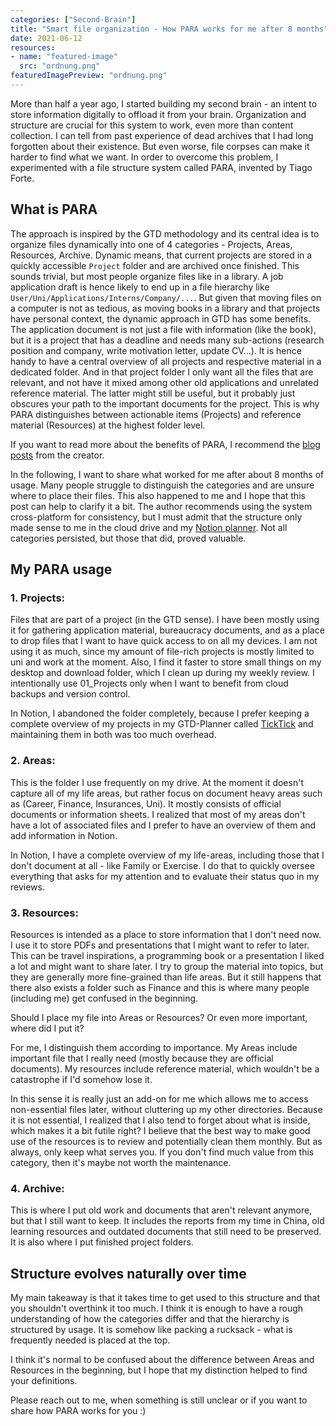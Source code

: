 ```yaml
---
categories: ["Second-Brain"]
title: "Smart file organization - How PARA works for me after 8 months"
date: 2021-06-12
resources:
- name: "featured-image"
  src: "ordnung.png"
featuredImagePreview: "ordnung.png"
---
```

More than half a year ago, I started building my second brain - an intent to store information digitally to offload it from your brain. Organization and structure are crucial for this system to work, even more than content collection. I can tell from past experience of dead archives that I had long forgotten about their existence. But even worse, file corpses can make it harder to find what we want. In order to overcome this problem, I experimented with a file structure system called PARA, invented by Tiago Forte.

## What is PARA

The approach is inspired by the GTD methodology and its central idea is to organize files dynamically into one of 4 categories - Projects, Areas, Resources, Archive. Dynamic means, that current projects are stored in a quickly accessible `Project` folder and are archived once finished. This sounds trivial, but most people organize files like in a library. A job application draft is hence likely to end up in a file hierarchy like `User/Uni/Applications/Interns/Company/...`.  But given that moving files on a computer is not as tedious, as moving books in a library and that projects have personal context, the dynamic approach in GTD has some benefits. The application document is not just a file with information (like the book), but it is a project that has a deadline and needs many sub-actions (research position and company, write motivation letter, update CV...). It is hence handy to have a central overview of all projects and respective material in a dedicated folder. And in that project folder I only want all the files that are relevant, and not have it mixed among other old applications and unrelated reference material. The latter might still be useful, but it probably just obscures your path to the important documents for the project. This is why PARA distinguishes between actionable items (Projects) and reference material (Resources) at the highest folder level.

If you want to read more about the benefits of PARA, I recommend the [blog posts](https://fortelabs.co/blog/para/) from the creator.

In the following, I want to share what worked for me after about 8 months of usage. Many people struggle to distinguish the categories and are unsure where to place their files. This also happened to me and I hope that this post can help to clarify it a bit. The author recommends using the system cross-platform for consistency, but I must admit that the structure only made sense to me in the cloud drive and my [Notion planner](../notion). Not all categories persisted, but those that did, proved valuable.

## My PARA usage

### 1. Projects:

Files that are part of a project (in the GTD sense). I have been mostly using it for gathering application material, bureaucracy documents, and as a place to drop files that I want to have quick access to on all my devices. I am not using it as much, since my amount of file-rich projects is mostly limited to uni and work at the moment. Also, I find it faster to store small things on my desktop and download folder, which I clean up during my weekly review. I intentionally use 01_Projects only when I want to benefit from cloud backups and version control.

In Notion, I abandoned the folder completely, because I prefer keeping a complete overview of my projects in my GTD-Planner called [TickTick](https://ticktick.com) and maintaining them in both was too much overhead.

### 2. Areas:

This is the folder I use frequently on my drive. At the moment it doesn't capture all of my life areas, but rather focus on document heavy areas such as (Career, Finance, Insurances, Uni). It mostly consists of official documents or information sheets. I realized that most of my areas don't have a lot of associated files and I prefer to have an overview of them and add information in Notion.

In Notion, I have a complete overview of my life-areas, including those that I don't document at all - like Family or Exercise. I do that to quickly oversee everything that asks for my attention and to evaluate their status quo in my reviews.

### 3. Resources:

Resources is intended as a place to store information that I don't need now. I use it to store PDFs and presentations that I might want to refer to later. This can be travel inspirations, a programming book or a presentation I liked a lot and might want to share later. I try to group the material into topics, but they are generally more fine-grained than life areas. But it still happens that there also exists a folder such as Finance and this is where many people (including me) get confused in the beginning.

Should I place my file into Areas or Resources?  Or even more important, where did I put it?

For me, I distinguish them according to importance. My Areas include important file that I really need (mostly because they are official documents). My resources include reference material, which wouldn't be a catastrophe if I'd somehow lose it.

In this sense it is really just an add-on for me which allows me to access non-essential files later, without cluttering up my other directories. Because it is not essential, I realized that I also tend to forget about what is inside, which makes it a bit futile right? I believe that the best way to make good use of the resources is to review and potentially clean them monthly.
But as always, only keep what serves you. If you don't find much value from this category, then it's maybe not worth the maintenance.

### 4. Archive:

This is where I put old work and documents that aren't relevant anymore, but that I still want to keep. It includes the reports from my time in China, old learning resources and outdated documents that still need to be preserved. It is also where I put finished project folders.

## Structure evolves naturally over time

My main takeaway is that it takes time to get used to this structure and that you shouldn't overthink it too much. I think it is enough to have a rough understanding of how the categories differ and that the hierarchy is structured by usage. It is somehow like packing a rucksack - what is frequently needed is placed at the top.

I think it's normal to be confused about the difference between Areas and Resources in the beginning, but I hope that my distinction helped to find your definitions.

Please reach out to me, when something is still unclear or if you want to share how PARA works for you :)
